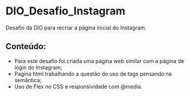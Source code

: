 # DIO_Desafio_Instagram
Desafio da DIO para recriar a página inicial do Instagram.

## Conteúdo:
* Para este desafio foi criada uma página web similar com a página de login do Instagram;
* Pagina html trabalhando a questão do uso de tags pensando na semântica;
* Uso de Flex no CSS e responsividade com @media.

